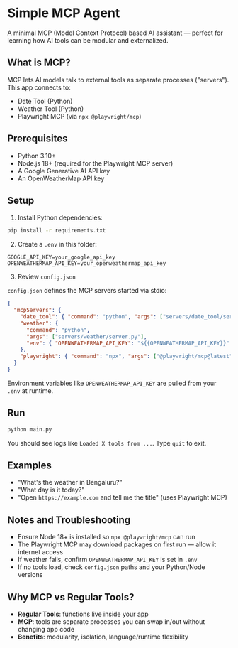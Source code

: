 # Simple MCP Agent

A minimal MCP (Model Context Protocol) based AI assistant — perfect for learning how AI tools can be modular and externalized.

## What is MCP?

MCP lets AI models talk to external tools as separate processes ("servers"). This app connects to:

- Date Tool (Python)
- Weather Tool (Python)
- Playwright MCP (via `npx @playwright/mcp`)

## Prerequisites

- Python 3.10+
- Node.js 18+ (required for the Playwright MCP server)
- A Google Generative AI API key
- An OpenWeatherMap API key

## Setup

1. Install Python dependencies:
```bash
pip install -r requirements.txt
```

2. Create a `.env` in this folder:
```
GOOGLE_API_KEY=your_google_api_key
OPENWEATHERMAP_API_KEY=your_openweathermap_api_key
```

3. Review `config.json`

`config.json` defines the MCP servers started via stdio:

```json
{
  "mcpServers": {
    "date_tool": { "command": "python", "args": ["servers/date_tool/server.py"] },
    "weather": {
      "command": "python",
      "args": ["servers/weather/server.py"],
      "env": { "OPENWEATHERMAP_API_KEY": "${{OPENWEATHERMAP_API_KEY}}" }
    },
    "playwright": { "command": "npx", "args": ["@playwright/mcp@latest"] }
  }
}
```

Environment variables like `OPENWEATHERMAP_API_KEY` are pulled from your `.env` at runtime.

## Run

```bash
python main.py
```

You should see logs like `Loaded X tools from ...`. Type `quit` to exit.

## Examples

- "What's the weather in Bengaluru?"
- "What day is it today?"
- "Open `https://example.com` and tell me the title" (uses Playwright MCP)

## Notes and Troubleshooting

- Ensure Node 18+ is installed so `npx @playwright/mcp` can run
- The Playwright MCP may download packages on first run — allow it internet access
- If weather fails, confirm `OPENWEATHERMAP_API_KEY` is set in `.env`
- If no tools load, check `config.json` paths and your Python/Node versions

## Why MCP vs Regular Tools?

- **Regular Tools**: functions live inside your app
- **MCP**: tools are separate processes you can swap in/out without changing app code
- **Benefits**: modularity, isolation, language/runtime flexibility
